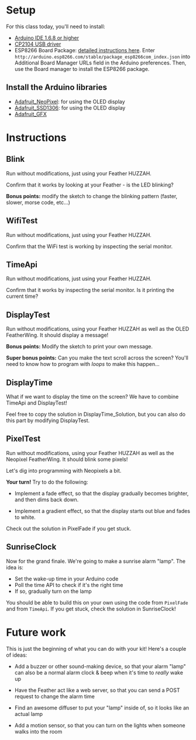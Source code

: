 # Setup

For this class today, you'll need to install:

- [Arduino IDE 1.6.8 or higher](http://www.arduino.cc/en/Main/Software)
- [CP2104 USB driver](https://www.silabs.com/products/mcu/Pages/USBtoUARTBridgeVCPDrivers.aspx)
- ESP8266 Board Package: [detailed instructions here](https://learn.adafruit.com/adafruit-feather-huzzah-esp8266/using-arduino-ide). Enter `http://arduino.esp8266.com/stable/package_esp8266com_index.json` into Additional Board Manager URLs field in the Arduino preferences. Then, use the Board manager to install the ESP8266 package.

## Install the Arduino libraries

- [Adafruit_NeoPixel](https://github.com/adafruit/Adafruit_NeoPixel/archive/master.zip): for using the OLED display
- [Adafruit_SSD1306](https://github.com/adafruit/Adafruit_SSD1306/archive/master.zip): for using the OLED display
- [Adafruit_GFX](https://github.com/adafruit/Adafruit-GFX-Library/archive/master.zip)

# Instructions

## Blink

Run without modifications, just using your Feather HUZZAH.

Confirm that it works by looking at your Feather - is the LED blinking?

**Bonus points:** modify the sketch to change the blinking pattern (faster, slower, morse code, etc...)

## WifiTest

Run without modifications, just using your Feather HUZZAH.

Confirm that the WiFi test is working by inspecting the serial monitor.

## TimeApi

Run without modifications, just using your Feather HUZZAH.

Confirm that it works by inspecting the serial monitor. Is it printing the current time?

## DisplayTest

Run  without modifications, using your Feather HUZZAH as well as the OLED FeatherWing. It should display a message!

**Bonus points:** Modify the sketch to print your own message.

**Super bonus points:** Can you make the text scroll across the screen? You'll need to know how to program with *loops* to make this happen...

## DisplayTime

What if we want to display the time on the screen? We have to combine TimeApi and DisplayTest!

Feel free to copy the solution in DisplayTime_Solution, but you can also do this part by modifying DisplayTest.

## PixelTest

Run without modifications, using your Feather HUZZAH as well as the Neopixel FeatherWing. It should blink some pixels!

Let's dig into programming with Neopixels a bit.

**Your turn!** Try to do the following:

- Implement a fade effect, so that the display gradually becomes brighter, and then dims back down.

- Implement a gradient effect, so that the display starts out blue and fades to white.

Check out the solution in PixelFade if you get stuck.

## SunriseClock

Now for the grand finale. We're going to make a sunrise alarm "lamp". The idea is:

- Set the wake-up time in your Arduino code
- Poll the time API to check if it's the right time
- If so, gradually turn on the lamp

You should be able to build this on your own using the code from `PixelFade` and from `TimeApi`. If you get stuck, check the solution in SunriseClock!

# Future work

This is just the beginning of what you can do with your kit! Here's a couple of ideas:

- Add a buzzer or other sound-making device, so that your alarm "lamp" can also be a normal alarm clock & beep when it's time to _really_ wake up

- Have the Feather act like a web server, so that you can send a POST request to change the alarm time

- Find an awesome diffuser to put your "lamp" inside of, so it looks like an actual lamp

- Add a motion sensor, so that you can turn on the lights when someone walks into the room

